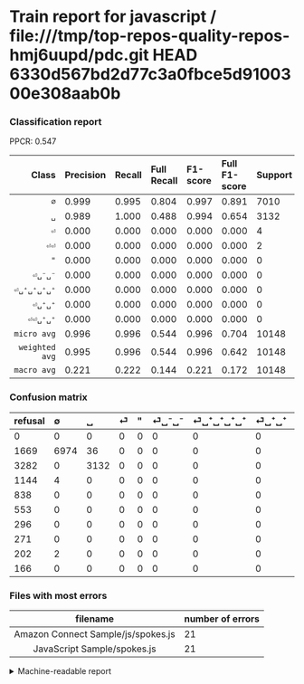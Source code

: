 # Train report for javascript / file:///tmp/top-repos-quality-repos-hmj6uupd/pdc.git HEAD 6330d567bd2d77c3a0fbce5d9100300e308aab0b

### Classification report

PPCR: 0.547

| Class | Precision | Recall | Full Recall | F1-score | Full F1-score | Support | Full Support | PPCR |
|------:|:----------|:-------|:------------|:---------|:---------|:--------|:-------------|:-----|
| `∅` | 0.999| 0.995| 0.804| 0.997| 0.891| 7010| 8679| 0.808 |
| `␣` | 0.989| 1.000| 0.488| 0.994| 0.654| 3132| 6414| 0.488 |
| `⏎` | 0.000| 0.000| 0.000| 0.000| 0.000| 4| 1148| 0.003 |
| `⏎⏎` | 0.000| 0.000| 0.000| 0.000| 0.000| 2| 204| 0.010 |
| `"` | 0.000| 0.000| 0.000| 0.000| 0.000| 0| 838| 0.000 |
| `⏎␣⁻␣⁻` | 0.000| 0.000| 0.000| 0.000| 0.000| 0| 553| 0.000 |
| `⏎␣⁺␣⁺␣⁺␣⁺` | 0.000| 0.000| 0.000| 0.000| 0.000| 0| 296| 0.000 |
| `⏎␣⁺␣⁺` | 0.000| 0.000| 0.000| 0.000| 0.000| 0| 271| 0.000 |
| `⏎⏎␣⁺␣⁺` | 0.000| 0.000| 0.000| 0.000| 0.000| 0| 166| 0.000 |
| `micro avg` | 0.996| 0.996| 0.544| 0.996| 0.704| 10148| 18569| 0.547 |
| `weighted avg` | 0.995| 0.996| 0.544| 0.996| 0.642| 10148| 18569| 0.547 |
| `macro avg` | 0.221| 0.222| 0.144| 0.221| 0.172| 10148| 18569| 0.547 |

### Confusion matrix

|refusal|  ∅| ␣| ⏎| "| ⏎␣⁻␣⁻| ⏎␣⁺␣⁺␣⁺␣⁺| ⏎␣⁺␣⁺| ⏎⏎| ⏎⏎␣⁺␣⁺| 
|:---|:---|:---|:---|:---|:---|:---|:---|:---|:---|
|0 |0 |0 |0 |0 |0 |0 |0 |0 |0 |
|1669 |6974 |36 |0 |0 |0 |0 |0 |0 |0 |
|3282 |0 |3132 |0 |0 |0 |0 |0 |0 |0 |
|1144 |4 |0 |0 |0 |0 |0 |0 |0 |0 |
|838 |0 |0 |0 |0 |0 |0 |0 |0 |0 |
|553 |0 |0 |0 |0 |0 |0 |0 |0 |0 |
|296 |0 |0 |0 |0 |0 |0 |0 |0 |0 |
|271 |0 |0 |0 |0 |0 |0 |0 |0 |0 |
|202 |2 |0 |0 |0 |0 |0 |0 |0 |0 |
|166 |0 |0 |0 |0 |0 |0 |0 |0 |0 |

### Files with most errors

| filename | number of errors|
|:----:|:-----|
| Amazon Connect Sample/js/spokes.js | 21 |
| JavaScript Sample/spokes.js | 21 |

<details>
    <summary>Machine-readable report</summary>
```json
{
  "cl_report": {"\"": {"f1-score": 0.0, "precision": 0.0, "recall": 0.0, "support": 0}, "macro avg": {"f1-score": 0.22125372998854054, "precision": 0.22086408497583282, "recall": 0.2216516088128071, "support": 10148}, "micro avg": {"f1-score": 0.9958612534489555, "precision": 0.9958612534489555, "recall": 0.9958612534489555, "support": 10148}, "weighted avg": {"f1-score": 0.9955713268601719, "precision": 0.9953077752210756, "recall": 0.9958612534489555, "support": 10148}, "\u2205": {"f1-score": 0.9969978556111508, "precision": 0.9991404011461318, "recall": 0.9948644793152639, "support": 7010}, "\u23ce": {"f1-score": 0.0, "precision": 0.0, "recall": 0.0, "support": 4}, "\u23ce\u23ce": {"f1-score": 0.0, "precision": 0.0, "recall": 0.0, "support": 2}, "\u23ce\u23ce\u2423\u207a\u2423\u207a": {"f1-score": 0.0, "precision": 0.0, "recall": 0.0, "support": 0}, "\u23ce\u2423\u207a\u2423\u207a": {"f1-score": 0.0, "precision": 0.0, "recall": 0.0, "support": 0}, "\u23ce\u2423\u207a\u2423\u207a\u2423\u207a\u2423\u207a": {"f1-score": 0.0, "precision": 0.0, "recall": 0.0, "support": 0}, "\u23ce\u2423\u207b\u2423\u207b": {"f1-score": 0.0, "precision": 0.0, "recall": 0.0, "support": 0}, "\u2423": {"f1-score": 0.9942857142857142, "precision": 0.9886363636363636, "recall": 1.0, "support": 3132}},
  "cl_report_full": {"\"": {"f1-score": 0.0, "precision": 0.0, "recall": 0.0, "support": 838}, "macro avg": {"f1-score": 0.17160661100950353, "precision": 0.22086408497583282, "recall": 0.14353951386180078, "support": 18569}, "micro avg": {"f1-score": 0.7038339659435178, "precision": 0.9958612534489555, "recall": 0.5442404006677797, "support": 18569}, "weighted avg": {"f1-score": 0.6421280198760998, "precision": 0.8084793568803336, "recall": 0.5442404006677797, "support": 18569}, "\u2205": {"f1-score": 0.8907337633309919, "precision": 0.9991404011461318, "recall": 0.8035487959442332, "support": 8679}, "\u23ce": {"f1-score": 0.0, "precision": 0.0, "recall": 0.0, "support": 1148}, "\u23ce\u23ce": {"f1-score": 0.0, "precision": 0.0, "recall": 0.0, "support": 204}, "\u23ce\u23ce\u2423\u207a\u2423\u207a": {"f1-score": 0.0, "precision": 0.0, "recall": 0.0, "support": 166}, "\u23ce\u2423\u207a\u2423\u207a": {"f1-score": 0.0, "precision": 0.0, "recall": 0.0, "support": 271}, "\u23ce\u2423\u207a\u2423\u207a\u2423\u207a\u2423\u207a": {"f1-score": 0.0, "precision": 0.0, "recall": 0.0, "support": 296}, "\u23ce\u2423\u207b\u2423\u207b": {"f1-score": 0.0, "precision": 0.0, "recall": 0.0, "support": 553}, "\u2423": {"f1-score": 0.6537257357545398, "precision": 0.9886363636363636, "recall": 0.4883068288119738, "support": 6414}},
  "ppcr": 0.5465022349076417
}
```
</details>
